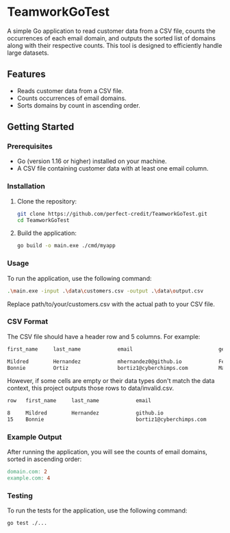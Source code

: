 # TeamworkGoTest

A simple Go application to read customer data from a CSV file, counts the occurrences of each email domain, and outputs the sorted list of domains along with their respective counts. This tool is designed to efficiently handle large datasets.

## Features

- Reads customer data from a CSV file.
- Counts occurrences of email domains.
- Sorts domains by count in ascending order.

## Getting Started

### Prerequisites

- Go (version 1.16 or higher) installed on your machine.
- A CSV file containing customer data with at least one email column.

### Installation

1. Clone the repository:

   ```bash
   git clone https://github.com/perfect-credit/TeamworkGoTest.git
   cd TeamworkGoTest
   ```

2. Build the application:

   ```bash
   go build -o main.exe ./cmd/myapp
   ```

### Usage

To run the application, use the following command:

```bash
.\main.exe -input .\data\customers.csv -output .\data\output.csv
```

Replace path/to/your/customers.csv with the actual path to your CSV file.

### CSV Format

The CSV file should have a header row and 5 columns. For example:

```bash
first_name     last_name            email                            gender            ip_address

Mildred        Hernandez            mhernandez0@github.io            Female            38.194.51.128
Bonnie         Ortiz                bortiz1@cyberchimps.com          Male              197.54.209.129
```

However, if some cells are empty or their data types don't match the data context, this project outputs those rows to data/invalid.csv.

```bash
row   first_name     last_name            email                            gender            ip_address

8     Mildred        Hernandez            github.io                        Female            38.194.51.128
15    Bonnie                              bortiz1@cyberchimps.com          Male              197.54.209.129
```

### Example Output

After running the application, you will see the counts of email domains, sorted in ascending order:

```makefile
domain.com: 2
example.com: 4
```

### Testing

To run the tests for the application, use the following command:

```bash
go test ./...
```
